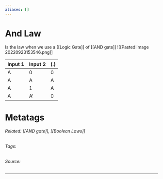 ```yaml
---
aliases: []
---
```

# And Law
Is the law when we use a [[Logic Gate]] of [[AND gate]]
![[Pasted image 20220923153546.png]]


| Input 1 | Input 2 | (.) |
| ------- | ------- | --- |
| A       | 0       | 0   |
| A       | A       | A   |
| A       | 1       | A   |
| A       | A'      | 0    |



# Metatags
###### Related: [[AND gate]], [[Boolean Laws]]
###### Tags: 
###### Source: 

---
